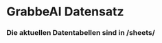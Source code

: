 













































































































































































































































































































































































































































































































# GrabbeAI Datensatz





### Die aktuellen Datentabellen sind in /sheets/


